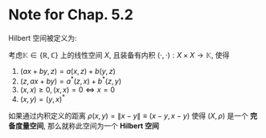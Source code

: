 # Note for Chap. 5.2

Hilbert 空间被定义为:

考虑$\mathbb{K}\in \{\mathbb{R},\mathbb{C}\}$ 上的线性空间 $X$, 且装备有内积 $(\cdot,\cdot): X\times X\rightarrow \mathbb{K}$, 使得
1.  $(ax+by,z) = a(x,z) + b(y,z)$
2.  $(z, ax+by) = a^*(z,x) + b^ *(z,y)$
3.  $(x,x)\geq 0, (x,x)=0\Leftrightarrow x=0$
4.  $(x,y) = (y,x)^*$

如果通过内积定义的距离 $\rho(x, y) = \|x-y\|\equiv (x-y,x-y)$ 使得 $(X,\rho)$ 是一个 **完备度量空间**, 那么就称此空间为一个 **Hilbert 空间**